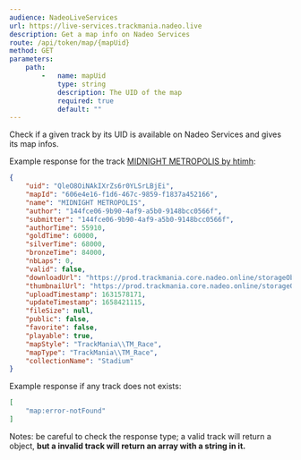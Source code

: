```yaml
---
audience: NadeoLiveServices
url: https://live-services.trackmania.nadeo.live
description: Get a map info on Nadeo Services
route: /api/token/map/{mapUid}
method: GET
parameters:
    path:
        -   name: mapUid
            type: string
            description: The UID of the map
            required: true
            default: ""
---
```


Check if a given track by its UID is available on Nadeo Services and gives its map infos.

Example response for the track [MIDNIGHT METROPOLIS by htimh](https://trackmania.io/#/leaderboard/QleO8OiNAkIXrZs6r0YLSrLBjEi):

```json
{
    "uid": "QleO8OiNAkIXrZs6r0YLSrLBjEi",
    "mapId": "606e4e16-f1d6-467c-9859-f1837a452166",
    "name": "MIDNIGHT METROPOLIS",
    "author": "144fce06-9b90-4af9-a5b0-9148bcc0566f",
    "submitter": "144fce06-9b90-4af9-a5b0-9148bcc0566f",
    "authorTime": 55910,
    "goldTime": 60000,
    "silverTime": 68000,
    "bronzeTime": 84000,
    "nbLaps": 0,
    "valid": false,
    "downloadUrl": "https://prod.trackmania.core.nadeo.online/storageObjects/9c20aff3-2046-4d7c-aa9b-52617d8d99e2",
    "thumbnailUrl": "https://prod.trackmania.core.nadeo.online/storageObjects/4889bf39-a4f3-40b2-a582-9fa926e41930.jpg",
    "uploadTimestamp": 1631578171,
    "updateTimestamp": 1658421115,
    "fileSize": null,
    "public": false,
    "favorite": false,
    "playable": true,
    "mapStyle": "TrackMania\\TM_Race",
    "mapType": "TrackMania\\TM_Race",
    "collectionName": "Stadium"
}
```

Example response if any track does not exists:

```json
[
    "map:error-notFound"
]
```

Notes: be careful to check the response type; a valid track will return a object, **but a invalid track will return an array with a string in it.**